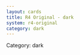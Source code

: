 ```yaml
---
layout: cards
title: R4 Original - dark
system: r4-original
category: dark
---
```

<div class="alert alert-secondary mb-4"><span class="i18n innerHTML-category">Category: </span><span class="i18n innerHTML-cat-dark">dark</span></div>
